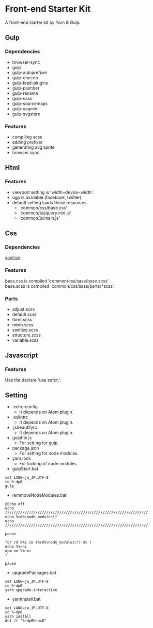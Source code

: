 # Front-end Starter Kit

A front-end starter kit by Yarn & Gulp.

## Gulp

### Dependencies
 - browser-sync
 - gulp
 - gulp-autoprefixer
 - gulp-cheerio
 - gulp-load-plugins
 - gulp-plumber
 - gulp-rename
 - gulp-sass
 - gulp-sourcemaps
 - gulp-svgmin
 - gulp-svgstore

### Features
 - compiling scss
 - adding prefixer
 - generating svg sprite
 - browser sync

## Html

### Features

 - viewport setting is 'width=device-width'.
 - ogp is available.(facebook, twitter)
 - default setting loads those resources.
    - 'common/css/base.css'
    - 'common/js/jquery.min.js'
    - 'common/js/main.js'

## Css

### Dependencies

[sanitize](https://github.com/jonathantneal/sanitize.css)

### Features

base.css is compiled 'common/css/sass/base.scss'.  
base.scss is compiled 'common/css/sass/parts/\*scss'.

### Parts

 - adjust.scss
 - default.scss
 - form.scss
 - mixin.scss
 - sanitize.scss
 - structure.scss
 - variable.scss

## Javascript

### Features

Use the declare 'use strict;'.

## Setting

 - .editorconfig
    - It depends on Atom plugin.
 - .eslintrc
    - It depends on Atom plugin.
 - .jsbeautifyrc
    - It depends on Atom plugin.
 - gulpfile.js
    - For setting for gulp.
 - package.json
    - For setting for node modules.
 - yarn.lock
    - For locking of node modules.
 - gulpStart.bat
```
set LANG=ja_JP.UTF-8
cd %~dp0
gulp
```
 - remmoveNodeModules.bat
 ```
 @Echo off
 echo //////////////////////////////////////////////////////////////////
 echo %cd%\node_modules\*
 echo //////////////////////////////////////////////////////////////////

 pause

 for /d %%i in (%cd%\node_modules\*) do (
 echo %%~ni
 npm un %%~ni
 )

 pause
 ```
 - upgradePackages.bat
 ```
 set LANG=ja_JP.UTF-8
 cd %~dp0
 yarn upgrade-interactive
 ```
 - yarnInstall.bat
 ```
 set LANG=ja_JP.UTF-8
 cd %~dp0
 yarn install
 del /f "%~dp0%~nx0"
 ```
